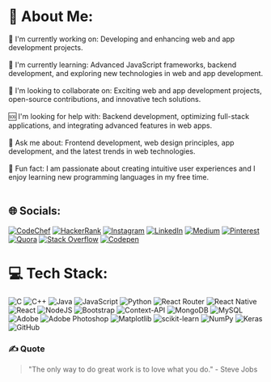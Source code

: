# 💫 About Me:
🔭 I'm currently working on:  Developing and enhancing web and app development projects.<br><br>🌱 I'm currently learning: Advanced JavaScript frameworks, backend development, and exploring new technologies in web and app development.<br><br>🤝 I'm looking to collaborate on: Exciting web and app development projects, open-source contributions, and innovative tech solutions.<br><br>🆘 I'm looking for help with: Backend development, optimizing full-stack applications, and integrating advanced features in web apps.<br><br>💬 Ask me about: Frontend development, web design principles, app development, and the latest trends in web technologies.<br><br>🎉 Fun fact: I am passionate about creating intuitive user experiences and I enjoy learning new programming languages in my free time.<br><br>


## 🌐 Socials:
[![CodeChef](https://img.shields.io/badge/CodeChef-5B4638?style=for-the-badge&logo=codechef&logoColor=white)](https://www.codechef.com/users/aditinayak) [![HackerRank](https://img.shields.io/badge/HackerRank-2EC866?style=for-the-badge&logo=hackerrank&logoColor=white)](https://www.hackerrank.com/aditinayak1512) [![Instagram](https://img.shields.io/badge/Instagram-%23E4405F.svg?logo=Instagram&logoColor=white)](https://instagram.com/aditinayak_) [![LinkedIn](https://img.shields.io/badge/LinkedIn-%230077B5.svg?logo=linkedin&logoColor=white)](https://linkedin.com/in/nayak-aditi) [![Medium](https://img.shields.io/badge/Medium-12100E?logo=medium&logoColor=white)](https://medium.com/@aditirnayak) [![Pinterest](https://img.shields.io/badge/Pinterest-%23E60023.svg?logo=Pinterest&logoColor=white)](https://pinterest.com/aditinayak1512) [![Quora](https://img.shields.io/badge/Quora-%23B92B27.svg?logo=Quora&logoColor=white)](https://quora.com/profile/Aditi-Nayak-68) [![Stack Overflow](https://img.shields.io/badge/-Stackoverflow-FE7A16?logo=stack-overflow&logoColor=white)](https://stackoverflow.com/users/aditi-nayak) [![Codepen](https://img.shields.io/badge/Codepen-000000?style=for-the-badge&logo=codepen&logoColor=white)](https://codepen.io/aditiravindranayak) 

# 💻 Tech Stack:
![C](https://img.shields.io/badge/c-%2300599C.svg?style=for-the-badge&logo=c&logoColor=white) ![C++](https://img.shields.io/badge/c++-%2300599C.svg?style=for-the-badge&logo=c%2B%2B&logoColor=white) ![Java](https://img.shields.io/badge/java-%23ED8B00.svg?style=for-the-badge&logo=openjdk&logoColor=white) ![JavaScript](https://img.shields.io/badge/javascript-%23323330.svg?style=for-the-badge&logo=javascript&logoColor=%23F7DF1E) ![Python](https://img.shields.io/badge/python-3670A0?style=for-the-badge&logo=python&logoColor=ffdd54) ![React Router](https://img.shields.io/badge/React_Router-CA4245?style=for-the-badge&logo=react-router&logoColor=white) ![React Native](https://img.shields.io/badge/react_native-%2320232a.svg?style=for-the-badge&logo=react&logoColor=%2361DAFB) ![React](https://img.shields.io/badge/react-%2320232a.svg?style=for-the-badge&logo=react&logoColor=%2361DAFB) ![NodeJS](https://img.shields.io/badge/node.js-6DA55F?style=for-the-badge&logo=node.js&logoColor=white) ![Bootstrap](https://img.shields.io/badge/bootstrap-%238511FA.svg?style=for-the-badge&logo=bootstrap&logoColor=white) ![Context-API](https://img.shields.io/badge/Context--Api-000000?style=for-the-badge&logo=react) ![MongoDB](https://img.shields.io/badge/MongoDB-%234ea94b.svg?style=for-the-badge&logo=mongodb&logoColor=white) ![MySQL](https://img.shields.io/badge/mysql-4479A1.svg?style=for-the-badge&logo=mysql&logoColor=white) ![Adobe](https://img.shields.io/badge/adobe-%23FF0000.svg?style=for-the-badge&logo=adobe&logoColor=white) ![Adobe Photoshop](https://img.shields.io/badge/adobe%20photoshop-%2331A8FF.svg?style=for-the-badge&logo=adobe%20photoshop&logoColor=white) ![Matplotlib](https://img.shields.io/badge/Matplotlib-%23ffffff.svg?style=for-the-badge&logo=Matplotlib&logoColor=black) ![scikit-learn](https://img.shields.io/badge/scikit--learn-%23F7931E.svg?style=for-the-badge&logo=scikit-learn&logoColor=white) ![NumPy](https://img.shields.io/badge/numpy-%23013243.svg?style=for-the-badge&logo=numpy&logoColor=white) ![Keras](https://img.shields.io/badge/Keras-%23D00000.svg?style=for-the-badge&logo=Keras&logoColor=white) ![GitHub](https://img.shields.io/badge/github-%23121011.svg?style=for-the-badge&logo=github&logoColor=white)


### ✍️ Quote
> "The only way to do great work is to love what you do." - Steve Jobs



<!-- Proudly created with GPRM ( https://gprm.itsvg.in ) -->

<!--
**aditiravindranayak/aditiravindranayak** is a ✨ _special_ ✨ repository because its `README.md` (this file) appears on your GitHub profile.

Here are some ideas to get you started:

- 🔭 I’m currently working on ...
- 🌱 I’m currently learning ...
- 👯 I’m looking to collaborate on ...
- 🤔 I’m looking for help with ...
- 💬 Ask me about ...
- 📫 How to reach me: ...
- 😄 Pronouns: ...
- ⚡ Fun fact: ...
-->
